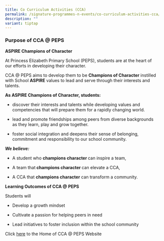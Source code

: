 ```yaml
---
title: Co Curriculum Activities (CCA)
permalink: /signature-programmes-n-events/co-curriculum-activities-cca/
description: ""
variant: tiptap
---
```

<h3>Purpose of CCA @ PEPS</h3>
<p><strong>ASPIRE Champions of Character</strong>
</p>
<p>At Princess Elizabeth Primary School (PEPS), students are at the heart
of our efforts in developing their character.</p>
<p>CCA @ PEPS aims to develop them to be&nbsp;<strong>Champions of Character</strong>&nbsp;instilled
with School&nbsp;<strong>ASPIRE</strong>&nbsp;values to lead and serve
through their interests and talents.</p>
<p><strong>As ASPIRE Champions of Character, students:</strong>
</p>
<ul>
<li>
<p>discover their interests and talents while developing values and competencies
that will prepare them for a rapidly changing world.</p>
</li>
<li>
<p>lead and promote friendships among peers from diverse backgrounds as they
learn, play and grow together.</p>
</li>
<li>
<p>foster social integration and deepens their sense of belonging, commitment
and responsibility to our school community.</p>
</li>
</ul>
<p><strong><em>We believe:</em></strong>
</p>
<ul>
<li>
<p>A student who <strong>champions character </strong>can inspire a team,</p>
</li>
<li>
<p>A team that<strong> champions character </strong>can elevate a CCA,</p>
</li>
<li>
<p>A CCA that <strong>champions character</strong> can transform a community.</p>
</li>
</ul>
<p><strong>Learning Outcomes of CCA @ PEPS</strong>
</p>
<p>Students will</p>
<ul data-tight="true" class="tight">
<li>
<p>Develop a growth mindset</p>
</li>
<li>
<p>Cultivate a passion for helping peers in need&nbsp;</p>
</li>
<li>
<p>Lead initiatives to foster inclusion within the school community</p>
</li>
</ul>
<p>Click&nbsp;<a href="https://sites.google.com/moe.edu.sg/ccaspeps/home" rel="noopener noreferrer nofollow" target="_blank">here</a>&nbsp;to
the Home of CCA @ PEPS Website</p>